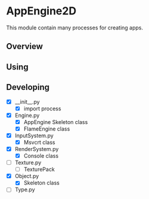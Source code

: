 # AppEngine2D
This module contain many processes for creating apps.

## Overview

## Using

## Developing
- [x] \_\_init__.py
  - [x] import process
- [x] Engine.py
  - [x] AppEngine Skeleton class
  - [x] FlameEngine class
- [x] InputSystem.py
  - [x] Msvcrt class
- [x] RenderSystem.py
  - [x] Console class
- [ ] Texture.py
  - [ ] TexturePack
- [x] Object.py
  - [x] Skeleton class
- [ ] Type.py
